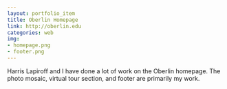 ```yaml
---
layout: portfolio_item
title: Oberlin Homepage
link: http://oberlin.edu
categories: web
img:
- homepage.png
- footer.png
---
```


Harris Lapiroff and I have done a lot of work on the Oberlin homepage. The photo mosaic, virtual tour section, and footer are primarily my work.

